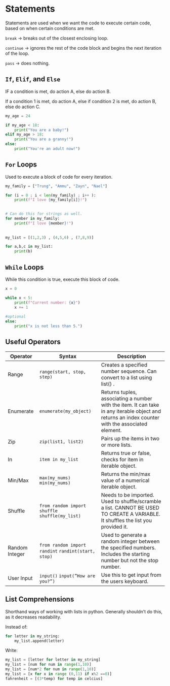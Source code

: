 # Statements

Statements are used when we want the code to execute certain code, based on when certain conditions are met.

`break` → breaks out of the closest enclosing loop.

`continue` → ignores the rest of the code block and begins the next iteration of the loop.

`pass` → does nothing.

## `If`, `Elif`, and `Else`

IF a condition is met, do action A, else do action B.

If a condition 1 is met, do action A, else if condition 2 is met, do action B, else do action C.

```python
my_age = 24

if my_age < 18:
	print("You are a baby!")
elif my_age > 18:
	print("You are a granny!")
else:
	print("You're an adult now!")
```

## `For` Loops

Used to execute a block of code for every iteration.

```python
my_family = ["Trung", "Ammu", "Zayn", "Nael"]

for (i = 0 ; i < len(my_family) ; i++ ):
	print(f"I love {my_family[i]}!")
	

# Can do this for strings as well.
for member in my_family:
	print(f"I love {member}!")
	
	
my_list = [(1,2,3) , (4,5,6) , (7,8,9)]

for a,b,c in my_list:
	print(b)
```

## `While` Loops

While this condition is true, execute this block of code.

```python
x = 0

while x < 5:
	print(f"Current number: {x}")
	x += 1
	
#optional
else:
	print("x is not less than 5.")
```

## Useful Operators

| Operator | Syntax | Description |
| --- | --- | --- |
| Range | `range(start, stop, step)` | Creates a specified number sequence. Can convert to a list using list() . |
| Enumerate | `enumerate(my_object)`| Returns tuples, associating a number with the item. It can take in any iterable object and returns an index counter with the associated element. |
| Zip | `zip(list1, list2)` | Pairs up the items in two or more lists. |
| In | `item in my_list` | Returns true or false, checks for item in iterable object. |
| Min/Max | `max(my_nums) min(my_nums)` | Returns the min/max value of a numerical iterable object. |
| Shuffle | `from random import shuffle` `shuffle(my_list)` | Needs to be imported. Used to shuffle/scramble a list. CANNOT BE USED TO CREATE A VARIABLE. It shuffles the list you provided it. |
| Random Integer | `from random import randint` `randint(start, stop)` | Used to generate a random integer between the specified numbers. Includes the starting number but not the stop number. |
| User Input | `input()` `input(”How are you?”)` | Use this to get input from the users keyboard. |

## List Comprehensions

Shorthand ways of working with lists in python. Generally shouldn’t do this, as it decreases readability.

Instead of:

```python
for letter in my_string:
	my_list.append(letter)
```

Write:

```python
my_list = [letter for letter in my_string]
my_list = [num for num in range(1,10)]
my_list = [num*2 for num in range(1,10)]
my_list = [x for x in range (0,11) if x%2 ==0)]
fahrenheit = [(3*temp) for temp in celcius]
```